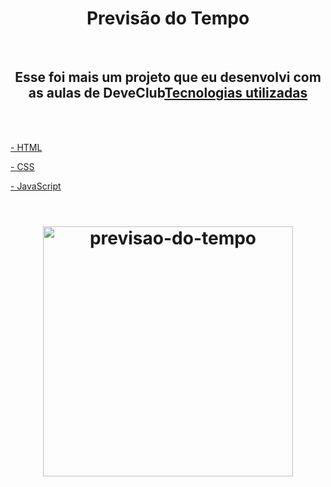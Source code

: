 <h1 align="center">Previsão do Tempo</h1>
<br>
<h2 align="center">Esse foi mais um projeto que eu desenvolvi com as aulas de DeveClub<a href="https://rodolfomori.com.br>DeveClub</a></h2>
                                                                                         <br>
<p>Este é um projeto responsivo, e as imagens de fundo também são alteradas sempre que acessarmos a página</p>
   <br>
   <br>
 <h3 align="center">Tecnologias utilizadas</h3>                                                                         
  <br>
  <br>
 <p>- HTML</>
 <p>- CSS</>
 <p>- JavaScript</>
  <br>
  <br>
  <h1 align="center">
<img src="https://github.com/mggsistema/Previsao-do-tempo/blob/main/src/Previs%C3%A3o%20do%20tempo.png?raw=true" alt="previsao-do-tempo" width="400px"/>
</h1>
